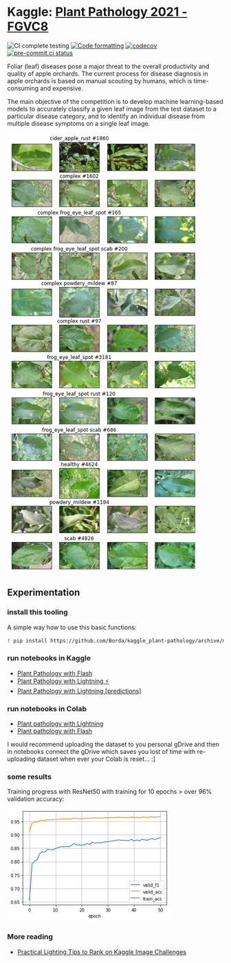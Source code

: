 # Kaggle: [Plant Pathology 2021 - FGVC8](https://www.kaggle.com/c/plant-pathology-2021-fgvc8)

![CI complete testing](https://github.com/Borda/kaggle_plant-pathology/workflows/CI%20complete%20testing/badge.svg?branch=main&event=push)
[![Code formatting](https://github.com/Borda/kaggle_plant-pathology/actions/workflows/code-format.yml/badge.svg?branch=main&event=push)](https://github.com/Borda/kaggle_plant-pathology/actions/workflows/code-format.yml)
[![codecov](https://codecov.io/gh/Borda/kaggle_plant-pathology/branch/main/graph/badge.svg)](https://codecov.io/gh/Borda/kaggle_plant-pathology)
[![pre-commit.ci status](https://results.pre-commit.ci/badge/github/Borda/kaggle_plant-pathology/main.svg)](https://results.pre-commit.ci/latest/github/Borda/kaggle_plant-pathology/main)


Foliar (leaf) diseases pose a major threat to the overall productivity and quality of apple orchards.
The current process for disease diagnosis in apple orchards is based on manual scouting by humans, which is time-consuming and expensive.

The main objective of the competition is to develop machine learning-based models to accurately classify a given leaf image from the test dataset to a particular disease category, and to identify an individual disease from multiple disease symptoms on a single leaf image.

![Sample images](./assets/images.jpg)

## Experimentation

### install this tooling

A simple way how to use this basic functions:
```bash
! pip install https://github.com/Borda/kaggle_plant-pathology/archive/main.zip
```

### run notebooks in Kaggle

* [Plant Pathology with Flash](https://www.kaggle.com/jirkaborovec/plant-pathology-with-pytorch-lightning-flash)
* [Plant Pathology with Lightning ⚡](https://www.kaggle.com/jirkaborovec/plant-pathology-with-lightning)
* [Plant Pathology with Lightning [predictions]](https://www.kaggle.com/jirkaborovec/plant-pathology-with-lightning-predictions)


### run notebooks in Colab

* [Plant pathology with Lightning](https://colab.research.google.com/github/Borda/kaggle_plant-pathology/blob/main/notebooks/Plant-Pathology-with-Lightning.ipynb)
* [Plant pathology with Flash](https://colab.research.google.com/github/Borda/kaggle_plant-pathology/blob/main/notebooks/Plant-Pathology-with-Flash.ipynb)

I would recommend uploading the dataset to you personal gDrive and then in notebooks connect the gDrive which saves you lost of time with re-uploading dataset when ever your Colab is reset... :]

### some results

Training progress with ResNet50 with training  for 10 epochs > over 96% validation accuracy:

![Training process](./assets/metrics.png)

### More reading

- [Practical Lighting Tips to Rank on Kaggle Image Challenges](https://devblog.pytorchlightning.ai/practical-tips-to-rank-on-kaggle-image-challenges-with-lightning-242e2e533429)
